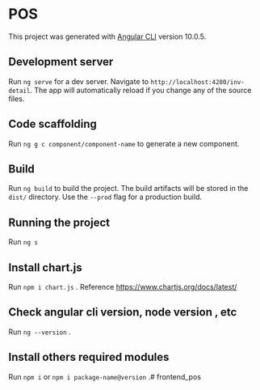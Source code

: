 # POS

This project was generated with [Angular CLI](https://github.com/angular/angular-cli) version 10.0.5.

## Development server

Run `ng serve` for a dev server. Navigate to `http://localhost:4200/inv-detail`. The app will automatically reload if you change any of the source files.

## Code scaffolding

Run `ng g c component/component-name` to generate a new component. 

## Build

Run `ng build` to build the project. The build artifacts will be stored in the `dist/` directory. Use the `--prod` flag for a production build.

## Running the project

Run `ng s` 

## Install chart.js
Run `npm i chart.js` . Reference https://www.chartjs.org/docs/latest/

## Check angular cli version, node version , etc
Run `ng --version` .

## Install others required modules
Run `npm i` or `npm i package-name@version` .#   f r o n t e n d _ p o s 
 
 
